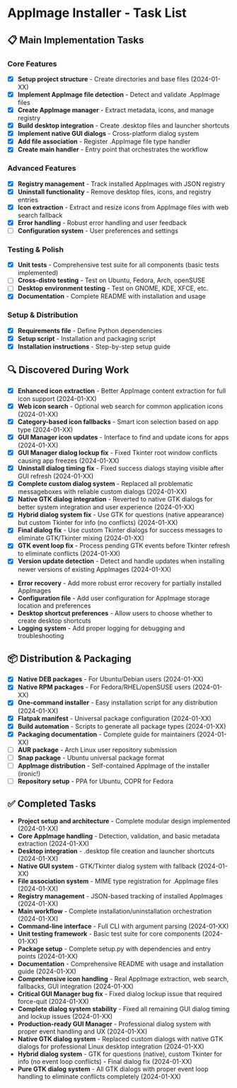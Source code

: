 # AppImage Installer - Task List

## 📋 Main Implementation Tasks

### Core Features
- [x] **Setup project structure** - Create directories and base files (2024-01-XX)
- [x] **Implement AppImage file detection** - Detect and validate .AppImage files
- [x] **Create AppImage manager** - Extract metadata, icons, and manage registry  
- [x] **Build desktop integration** - Create .desktop files and launcher shortcuts
- [x] **Implement native GUI dialogs** - Cross-platform dialog system
- [x] **Add file association** - Register .AppImage file type handler
- [x] **Create main handler** - Entry point that orchestrates the workflow

### Advanced Features  
- [x] **Registry management** - Track installed AppImages with JSON registry
- [x] **Uninstall functionality** - Remove desktop files, icons, and registry entries
- [x] **Icon extraction** - Extract and resize icons from AppImage files with web search fallback
- [x] **Error handling** - Robust error handling and user feedback
- [ ] **Configuration system** - User preferences and settings

### Testing & Polish
- [x] **Unit tests** - Comprehensive test suite for all components (basic tests implemented)
- [ ] **Cross-distro testing** - Test on Ubuntu, Fedora, Arch, openSUSE
- [ ] **Desktop environment testing** - Test on GNOME, KDE, XFCE, etc.
- [x] **Documentation** - Complete README with installation and usage

### Setup & Distribution
- [x] **Requirements file** - Define Python dependencies
- [x] **Setup script** - Installation and packaging script
- [x] **Installation instructions** - Step-by-step setup guide

## 🔍 Discovered During Work
- [x] **Enhanced icon extraction** - Better AppImage content extraction for full icon support (2024-01-XX)
- [x] **Web icon search** - Optional web search for common application icons (2024-01-XX)
- [x] **Category-based icon fallbacks** - Smart icon selection based on app type (2024-01-XX)
- [x] **GUI Manager icon updates** - Interface to find and update icons for apps (2024-01-XX)
- [x] **GUI Manager dialog lockup fix** - Fixed Tkinter root window conflicts causing app freezes (2024-01-XX)
- [x] **Uninstall dialog timing fix** - Fixed success dialogs staying visible after GUI refresh (2024-01-XX)
- [x] **Complete custom dialog system** - Replaced all problematic messageboxes with reliable custom dialogs (2024-01-XX)
- [x] **Native GTK dialog integration** - Reverted to native GTK dialogs for better system integration and user experience (2024-01-XX)
- [x] **Hybrid dialog system fix** - Use GTK for questions (native appearance) but custom Tkinter for info (no conflicts) (2024-01-XX)
- [x] **Final dialog fix** - Use custom Tkinter dialogs for success messages to eliminate GTK/Tkinter mixing (2024-01-XX)
- [x] **GTK event loop fix** - Process pending GTK events before Tkinter refresh to eliminate conflicts (2024-01-XX)
- [x] **Version update detection** - Detect and handle updates when installing newer versions of existing AppImages (2024-01-XX)
- **Error recovery** - Add more robust error recovery for partially installed AppImages
- **Configuration file** - Add user configuration for AppImage storage location and preferences
- **Desktop shortcut preferences** - Allow users to choose whether to create desktop shortcuts
- **Logging system** - Add proper logging for debugging and troubleshooting

## 📦 Distribution & Packaging
- [x] **Native DEB packages** - For Ubuntu/Debian users (2024-01-XX)
- [x] **Native RPM packages** - For Fedora/RHEL/openSUSE users (2024-01-XX)  
- [x] **One-command installer** - Easy installation script for any distribution (2024-01-XX)
- [x] **Flatpak manifest** - Universal package configuration (2024-01-XX)
- [x] **Build automation** - Scripts to generate all package types (2024-01-XX)
- [x] **Packaging documentation** - Complete guide for maintainers (2024-01-XX)
- [ ] **AUR package** - Arch Linux user repository submission
- [ ] **Snap package** - Ubuntu universal package format
- [ ] **AppImage distribution** - Self-contained AppImage of the installer (ironic!)
- [ ] **Repository setup** - PPA for Ubuntu, COPR for Fedora

## ✅ Completed Tasks
- **Project setup and architecture** - Complete modular design implemented (2024-01-XX)
- **Core AppImage handling** - Detection, validation, and basic metadata extraction (2024-01-XX)
- **Desktop integration** - .desktop file creation and launcher shortcuts (2024-01-XX)
- **Native GUI system** - GTK/Tkinter dialog system with fallback (2024-01-XX)
- **File association system** - MIME type registration for .AppImage files (2024-01-XX)
- **Registry management** - JSON-based tracking of installed AppImages (2024-01-XX)
- **Main workflow** - Complete installation/uninstallation orchestration (2024-01-XX)
- **Command-line interface** - Full CLI with argument parsing (2024-01-XX)
- **Unit testing framework** - Basic test suite for core components (2024-01-XX)
- **Package setup** - Complete setup.py with dependencies and entry points (2024-01-XX)
- **Documentation** - Comprehensive README with usage and installation guide (2024-01-XX)
- **Comprehensive icon handling** - Real AppImage extraction, web search, fallbacks, GUI integration (2024-01-XX)
- **Critical GUI Manager bug fix** - Fixed dialog lockup issue that required force-quit (2024-01-XX)
- **Complete dialog system stability** - Fixed all remaining GUI dialog timing and lockup issues (2024-01-XX)
- **Production-ready GUI Manager** - Professional dialog system with proper event handling and UX (2024-01-XX)
- **Native GTK dialog system** - Replaced custom dialogs with native GTK dialogs for professional Linux desktop integration (2024-01-XX)
- **Hybrid dialog system** - GTK for questions (native), custom Tkinter for info (no event loop conflicts) - Final dialog fix (2024-01-XX)
- **Pure GTK dialog system** - All GTK dialogs with proper event loop handling to eliminate conflicts completely (2024-01-XX) 